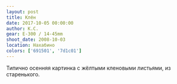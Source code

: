 ```yaml
---
layout: post
title: Клён
date: 2017-10-05 00:00:00
author: К.С.
gear: E-300 / 14-45mm
shoot_date: 2008-10-03
location: Нахабино
colors: ['691501', '7d1c01']
---
```

Типично осенняя картинка с жёлтыми кленовыми листьями, из старенького.
